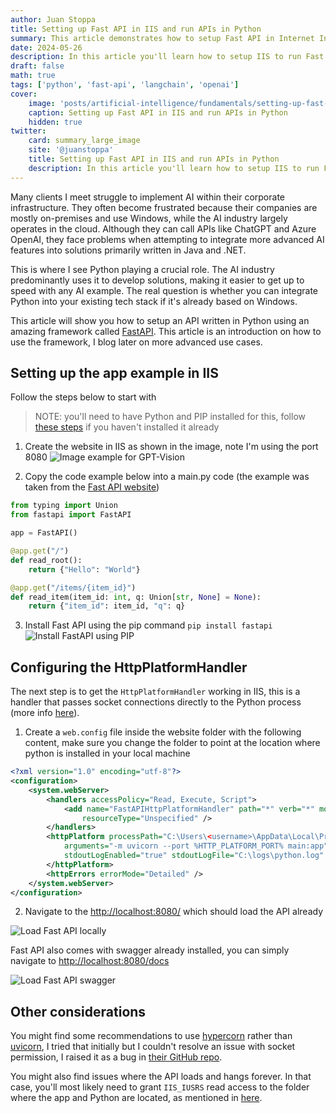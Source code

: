 ```yaml
---
author: Juan Stoppa
title: Setting up Fast API in IIS and run APIs in Python
summary: This article demonstrates how to setup Fast API in Internet Information Serine (IIS) to use Python as web services.
date: 2024-05-26
description: In this article you'll learn how to setup IIS to run Fast API and create web services using Python code.
draft: false
math: true
tags: ['python', 'fast-api', 'langchain', 'openai']
cover:
    image: 'posts/artificial-intelligence/fundamentals/setting-up-fast-api-in-iis-and-use--apis-written-in-python/fast-api-python-logo.webp'
    caption: Setting up Fast API in IIS and run APIs in Python
    hidden: true
twitter:
    card: summary_large_image
    site: '@juanstoppa'
    title: Setting up Fast API in IIS and run APIs in Python
    description: In this article you'll learn how to setup IIS to run Fast API and create web services using Python code.
---
```


Many clients I meet struggle to implement AI within their corporate infrastructure. They often become frustrated because their companies are mostly on-premises and use Windows, while the AI industry largely operates in the cloud. Although they can call APIs like ChatGPT and Azure OpenAI, they face problems when attempting to integrate more advanced AI features into solutions primarily written in Java and .NET.

This is where I see Python playing a crucial role. The AI industry predominantly uses it to develop solutions, making it easier to get up to speed with any AI example. The real question is whether you can integrate Python into your existing tech stack if it's already based on Windows.

This article will show you how to setup an API written in Python using an amazing framework called [FastAPI](https://fastapi.tiangolo.com/). This article is an introduction on how to use the framework, I blog later on more advanced use cases.

## Setting up the app example in IIS

Follow the steps below to start with

> NOTE: you'll need to have Python and PIP installed for this, follow [these steps](http://localhost:1313/posts/getting_started_with_openai_in_python/post/#1-how-to-install-python-on-windows) if you haven't installed it already

1. Create the website in IIS as shown in the image, note I'm using the port 8080
   ![Image example for GPT-Vision](/posts/artificial-intelligence/fundamentals/setting-up-fast-api-in-iis-and-use--apis-written-in-python/fast-api-setting-up-webstie-in-iis.png)

2. Copy the code example below into a main.py code (the example was taken from the [Fast API website](https://fastapi.tiangolo.com/#example))

```python
from typing import Union
from fastapi import FastAPI

app = FastAPI()

@app.get("/")
def read_root():
    return {"Hello": "World"}

@app.get("/items/{item_id}")
def read_item(item_id: int, q: Union[str, None] = None):
    return {"item_id": item_id, "q": q}
```

3. Install Fast API using the pip command `pip install fastapi`
   ![Install FastAPI using PIP](/posts/artificial-intelligence/fundamentals/setting-up-fast-api-in-iis-and-use--apis-written-in-python/install-fast-api-with-pip.gif)

## Configuring the HttpPlatformHandler

The next step is to get the `HttpPlatformHandler` working in IIS, this is a handler that passes socket connections directly to the Python process (more info [here](https://learn.microsoft.com/en-us/visualstudio/python/configure-web-apps-for-iis-windows?view=vs-2022#configure-the-httpplatformhandler)).

1. Create a `web.config` file inside the website folder with the following content, make sure you change the folder to point at the location where python is installed in your local machine

```xml
<?xml version="1.0" encoding="utf-8"?>
<configuration>
    <system.webServer>
        <handlers accessPolicy="Read, Execute, Script">
            <add name="FastAPIHttpPlatformHandler" path="*" verb="*" modules="httpPlatformHandler"
                resourceType="Unspecified" />
        </handlers>
        <httpPlatform processPath="C:\Users\<username>\AppData\Local\Programs\Python\Python312\python.exe"
            arguments="-m uvicorn --port %HTTP_PLATFORM_PORT% main:app"
            stdoutLogEnabled="true" stdoutLogFile="C:\logs\python.log" startupTimeLimit="120" requestTimeout="00:05:00">
        </httpPlatform>
        <httpErrors errorMode="Detailed" />
    </system.webServer>
</configuration>
```

2. Navigate to the [http://localhost:8080/](http://localhost:8080/) which should load the API already

![Load Fast API locally](/posts/artificial-intelligence/fundamentals/setting-up-fast-api-in-iis-and-use--apis-written-in-python/load-fast-api-locally.png)

Fast API also comes with swagger already installed, you can simply navigate to [http://localhost:8080/docs](http://localhost:8080/docs)

![Load Fast API swagger](/posts/artificial-intelligence/fundamentals/setting-up-fast-api-in-iis-and-use--apis-written-in-python/load-fast-api-swagger.png)

## Other considerations

You might find some recommendations to use [hypercorn](https://pgjones.gitlab.io/hypercorn/) rather than [uvicorn](https://www.uvicorn.org/), I tried that initially but I couldn't resolve an issue with socket permission, I raised it as a bug in [their GitHub repo](https://github.com/pgjones/hypercorn/issues/231).

You might also find issues where the API loads and hangs forever. In that case, you'll most likely need to grant `IIS_IUSRS` read access to the folder where the app and Python are located, as mentioned in [here](https://docs.lextudio.com/blog/running-flask-web-apps-on-iis-with-httpplatformhandler/#the-infinite-loading).

